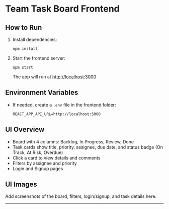 # Team Task Board Frontend

## How to Run

1. Install dependencies:
   ```
   npm install
   ```
2. Start the frontend server:
   ```
   npm start
   ```
   The app will run at [http://localhost:3000](http://localhost:3000)

## Environment Variables
- If needed, create a `.env` file in the frontend folder:
  ```
  REACT_APP_API_URL=http://localhost:5000
  ```

## UI Overview
- Board with 4 columns: Backlog, In Progress, Review, Done
- Task cards show title, priority, assignee, due date, and status badge (On Track, At Risk, Overdue)
- Click a card to view details and comments
- Filters by assignee and priority
- Login and Signup pages

## UI Images

Add screenshots of the board, filters, login/signup, and task details here.

---
